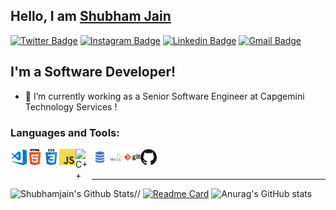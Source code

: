 ## Hello, I am [Shubham Jain](https://shubhamjain45.github.io/)
[![Twitter Badge](https://img.shields.io/badge/-@shubhamjain4696-1ca0f1?style=flat-square&labelColor=1ca0f1&logo=twitter&logoColor=white&link=https://twitter.com/shubhamjain4696)](https://twitter.com/shubhamjain4696) 
[![Instagram Badge](https://img.shields.io/badge/-@shubham_h_jain-F44747?style=flat-square&labelColor=F44747&logo=instagram&logoColor=white&link=https://instagram.com/shubham_h_jain)](https://www.instagram.com/shubham_h_jain/)
[![Linkedin Badge](https://img.shields.io/badge/-shubhamharishjain-blue?style=flat-square&logo=Linkedin&logoColor=white&link=https://www.linkedin.com/in/shubham-harish-jain/)](https://www.linkedin.com/in/shubham-harish-jain/)
[![Gmail Badge](https://img.shields.io/badge/-shubhamjain4696@gmail.com-c14438?style=flat-square&logo=Gmail&logoColor=white&link=mailto:shubhamjain4696@gmail.com)](mailto:shubhamjain4696@gmail.com)
<!--### [Hi <img src="https://raw.githubusercontent.com/ABSphreak/ABSphreak/master/gifs/Hi.gif" width="30px"> I am Shubham Jain](https://shubhamjain45.github.io/) -->

## I'm a Software Developer!
- 🔭 I’m currently working as a Senior Software Engineer at Capgemini Technology Services !


<!--
### Connect with me:
[<img align="left" alt="Shubhamjain-portfolio" width="22px" src="https://raw.githubusercontent.com/iconic/open-iconic/master/svg/globe.svg" />][website]
[<img align="left" alt="Shubhamjain | Twitter" width="22px" src="https://cdn.jsdelivr.net/npm/simple-icons@v3/icons/twitter.svg" />][twitter]
[<img align="left" alt="Shubhamjain | LinkedIn" width="22px" src="https://cdn.jsdelivr.net/npm/simple-icons@v3/icons/linkedin.svg" />][linkedin]
[<img align="left" alt="Shubhamjain | Instagram" width="22px" src="https://cdn.jsdelivr.net/npm/simple-icons@v3/icons/instagram.svg" />][instagram]
<br /> -->

### Languages and Tools:

<img align="left" alt="Visual Studio Code" width="26px" src="https://raw.githubusercontent.com/github/explore/80688e429a7d4ef2fca1e82350fe8e3517d3494d/topics/visual-studio-code/visual-studio-code.png" />
<img align="left" alt="HTML5" width="26px" src="https://raw.githubusercontent.com/github/explore/80688e429a7d4ef2fca1e82350fe8e3517d3494d/topics/html/html.png" />
<img align="left" alt="CSS3" width="26px" src="https://raw.githubusercontent.com/github/explore/80688e429a7d4ef2fca1e82350fe8e3517d3494d/topics/css/css.png" />
<img align="left" alt="JavaScript" width="26px" src="https://raw.githubusercontent.com/github/explore/80688e429a7d4ef2fca1e82350fe8e3517d3494d/topics/javascript/javascript.png" />
<img align="left" alt="C++" width="26px" src="https://i.pinimg.com/originals/99/f8/87/99f887833c475448723d3c9ac16c179b.png" />
<img align="left" alt="SQL" width="26px" src="https://raw.githubusercontent.com/github/explore/80688e429a7d4ef2fca1e82350fe8e3517d3494d/topics/sql/sql.png" />
<img align="left" alt="MySQL" width="26px" src="https://raw.githubusercontent.com/github/explore/80688e429a7d4ef2fca1e82350fe8e3517d3494d/topics/mysql/mysql.png" />
<img align="left" alt="Git" width="26px" src="https://raw.githubusercontent.com/github/explore/80688e429a7d4ef2fca1e82350fe8e3517d3494d/topics/git/git.png" />
<img align="left" alt="GitHub" width="26px" src="https://raw.githubusercontent.com/github/explore/78df643247d429f6cc873026c0622819ad797942/topics/github/github.png" />
<br />
<br />

---


//<img align="left" alt="Shubhamjain's Github Stats" src="https://github-readme-stats.codestackr.vercel.app/api?username=Shubhamjain45&show_icons=true&hide_border=true" />
[![Readme Card](https://github-readme-stats.vercel.app/api/pin/?username=anuraghazra&repo=github-readme-stats)](https://github.com/anuraghazra/github-readme-stats)
![Anurag's GitHub stats](https://github-readme-stats.vercel.app/api?username=Shubhamjain45&count_private=true)


[website]: https://shubhamjain45.github.io/
[twitter]: https://twitter.com/shubhamjain4696
[instagram]: https://www.instagram.com/shubham_h_jain/
[linkedin]: https://www.linkedin.com/in/shubham-harish-jain/
